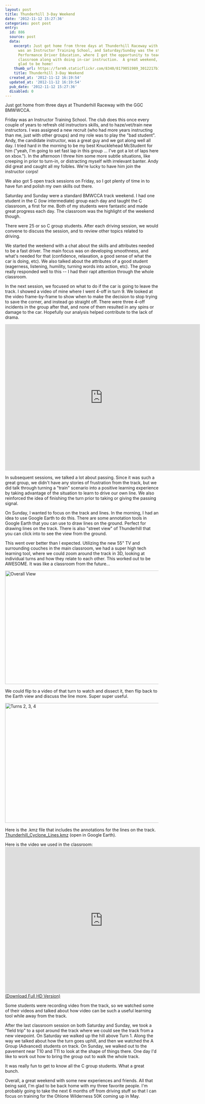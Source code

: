 ```yaml
---
layout: post
title: Thunderhill 3-Day Weekend
date: '2012-11-12 15:27:36'
categories: post post
entry:
  id: 886
  source: post
  data:
    excerpt: Just got home from three days at Thunderhill Raceway with the GGC BMWWCCA.   Friday
      was an Instructor Training School, and Saturday/Sunday was the standard High
      Performance Driver Education, where I got the opportunity to teach the C Group
      classroom along with doing in-car instruction.  A great weekend, but I'm also
      glad to be home!
    thumb_url: https://farm9.staticflickr.com/8340/8179051989_3012217b1f_q.jpg
    title: Thunderhill 3-Day Weekend
  created_at: '2012-11-12 16:19:54'
  updated_at: '2012-11-12 16:19:54'
  pub_date: '2012-11-12 15:27:36'
  disabled: 0
---
```

Just got home from three days at Thunderhill Raceway with the GGC BMWWCCA.  

Friday was an Instructor Training School.  The club does this once every couple of years to refresh old instructors skills, and to haze/vet/train new instructors.  I was assigned a new recruit (who had more years instructing than me, just with other groups) and my role was to play the "bad student".  Andy, the candidate instructor, was a great guy and we got along well all day.  I tried hard in the morning to be my best Knucklehead McStudent for him ("yeah, I'm going to set fast lap in this group ... I've got a lot of laps here on xbox.").  In the afternoon I threw him some more subtle situations, like creeping in prior to turn-in, or distracting myself with irrelevant banter.  Andy did great and caught all my foibles.  We're lucky to have him join the instructor corps!  

We also got 5 open track sessions on Friday, so I got plenty of time in to have fun and polish my own skills out there.

Saturday and Sunday were a standard BMWCCA track weekend.  I had one student in the C (low intermediate) group each day and taught the C classroom, a first for me.  Both of my students were fantastic and made great progress each day.  The classroom was the highlight of the weekend though.

There were 25 or so C group students.  After each driving session, we would convene to discuss the session, and to review other topics related to driving.

We started the weekend with a chat about the skills and attributes needed to be a fast driver.  The main focus was on developing smoothness, and what's needed for that (confidence, relaxation, a good sense of what the car is doing, etc).  We also talked about the attributes of a good student (eagerness, listening, humility, turning words into action, etc).  The group really responded well to this -- I had their rapt attention through the whole classroom.

In the next session, we focused on what to do if the car is going to leave the track.  I showed a video of mine where I went 4-off in turn 9.  We looked at the video frame-by-frame to show when to make the decision to stop trying to save the corner, and instead go straight off.  There were three 4-off incidents in the group after that, and none of them resulted in any spins or damage to the car.  Hopefully our analysis helped contribute to the lack of drama.

<embed src="http://video.thenobot.org/20120910-pdc_thunderhill_s2_t9_off.mov" width="640" height="480" scale="aspect" autostart="false"></embed>

In subsequent sessions, we talked a lot about passing.  Since it was such a great group, we didn't have any stories of frustration from the track, but we did talk through turning a "train" scenario into a positive learning experience by taking advantage of the situation to learn to drive our own line.  We also reinforced the idea of finishing the turn prior to taking or giving the passing signal.

On Sunday, I wanted to focus on the track and lines.  In the morning, I had an idea to use Google Earth to do this.  There are some annotation tools in Google Earth that you can use to draw lines on the ground.  Perfect for drawing lines on the track.  There is also "street view" of Thunderhill that you can click into to see the view from the ground.

This went over better than I expected.  Utilizing the new 55" TV and surrounding couches in the main classroom, we had a super high tech learning tool, where we could zoom around the track in 3D, looking at individual turns and how they relate to each other.  This worked out to be AWESOME.  It was like a classroom from the future...

<a href="http://www.flickr.com/photos/thenobot/8179051989/" title="Overall View by thenobot, on Flickr"><img src="https://farm9.staticflickr.com/8340/8179051989_3012217b1f_z.jpg" width="640" height="372" alt="Overall View"></a>

We could flip to a video of that turn to watch and dissect it, then flip back to the Earth view and discuss the line more.  Super super useful.

<a href="http://www.flickr.com/photos/thenobot/8179052271/" title="Turns 2, 3, 4 by thenobot, on Flickr"><img src="https://farm9.staticflickr.com/8205/8179052271_b9d17d02eb_z.jpg" width="640" height="393" alt="Turns 2, 3, 4"></a>

Here is the .kmz file that includes the annotations for the lines on the track.  <a href="/Thunderhill_Cyclone_Lines.kmz">Thunderhill_Cyclone_Lines.kmz</a> (open in Google Earth).

Here is the video we used in the classroom:
<embed src="http://video.thenobot.org/20121109-thill_bmwcca_instructor_school_laps.mov" width="640" height="480" scale="aspect" autostart="false"></embed>
<a href="http://video.thenobot.org/20121109-thill_bmwcca_instructor_school_laps-full.mov">(Download Full HD Version)</a>

Some students were recording video from the track, so we watched some of their videos and talked about how video can be such a useful learning tool while away from the track.

After the last classroom session on both Saturday and Sunday, we took a "field trip" to a spot around the track where we could see the track from a new viewpoint.  On Saturday we walked up the hill above Turn 1.  Along the way we talked about how the turn goes uphill, and then we watched the A Group (Advanced) students on track.  On Sunday, we walked out to the pavement near T10 and T11 to look at the shape of things there.  One day I'd like to work out how to bring the group out to walk the whole track.

It was really fun to get to know all the C group students.  What a great bunch.

Overall, a great weekend with some new experiences and friends.  All that being said, I'm glad to be back home with my three favorite people.  I'm probably going to take the next 6 months off from driving stuff so that I can focus on training for the Ohlone Wilderness 50K coming up in May.
